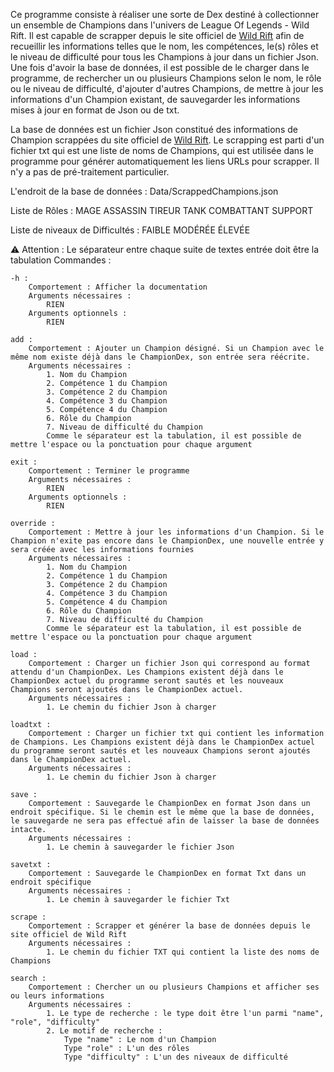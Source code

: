 Ce programme consiste à réaliser une sorte de Dex destiné à collectionner un ensemble de Champions dans l'univers de League Of Legends - Wild Rift. Il est capable de scrapper depuis le site officiel de [Wild Rift](https://wildrift.leagueoflegends.com/fr-fr/champions/) afin de recueillir les informations telles que le nom, les compétences, le(s) rôles et le niveau de difficulté pour tous les Champions à jour dans un fichier Json. Une fois d'avoir la base de données, il est possible de le charger dans le programme, de rechercher un ou plusieurs Champions selon le nom, le rôle ou le niveau de difficulté, d'ajouter d'autres Champions, de mettre à jour les informations d'un Champion existant, de sauvegarder les informations mises à jour en format de Json ou de txt.

La base de données est un fichier Json constitué des informations de Champion scrappées du site officiel de [Wild Rift](https://wildrift.leagueoflegends.com/fr-fr/champions/). Le scrapping est parti d'un fichier txt qui est une liste de noms de Champions, qui est utilisée dans le programme pour générer automatiquement les liens URLs pour scrapper. Il n'y a pas de pré-traitement particulier.

L'endroit de la base de données : 
    Data/ScrappedChampions.json

Liste de Rôles : 
    MAGE
    ASSASSIN
    TIREUR
    TANK
    COMBATTANT
    SUPPORT

Liste de niveaux de Difficultés : 
    FAIBLE
    MODÉRÉE
    ÉLEVÉE

⚠️ Attention : Le séparateur entre chaque suite de textes entrée doit être la tabulation
Commandes : 

    -h : 
        Comportement : Afficher la documentation
        Arguments nécessaires :
            RIEN
        Arguments optionnels : 
            RIEN

    add : 
        Comportement : Ajouter un Champion désigné. Si un Champion avec le même nom existe déjà dans le ChampionDex, son entrée sera réécrite.
        Arguments nécessaires : 
            1. Nom du Champion
            2. Compétence 1 du Champion
            3. Compétence 2 du Champion
            4. Compétence 3 du Champion
            5. Compétence 4 du Champion
            6. Rôle du Champion
            7. Niveau de difficulté du Champion
            Comme le séparateur est la tabulation, il est possible de mettre l'espace ou la ponctuation pour chaque argument
    
    exit : 
        Comportement : Terminer le programme
        Arguments nécessaires :
            RIEN
        Arguments optionnels : 
            RIEN

    override : 
        Comportement : Mettre à jour les informations d'un Champion. Si le Champion n'exite pas encore dans le ChampionDex, une nouvelle entrée y sera créée avec les informations fournies
        Arguments nécessaires : 
            1. Nom du Champion
            2. Compétence 1 du Champion
            3. Compétence 2 du Champion
            4. Compétence 3 du Champion
            5. Compétence 4 du Champion
            6. Rôle du Champion
            7. Niveau de difficulté du Champion
            Comme le séparateur est la tabulation, il est possible de mettre l'espace ou la ponctuation pour chaque argument

    load : 
        Comportement : Charger un fichier Json qui correspond au format attendu d'un ChampionDex. Les Champions existent déjà dans le ChampionDex actuel du programme seront sautés et les nouveaux Champions seront ajoutés dans le ChampionDex actuel.
        Arguments nécessaires : 
            1. Le chemin du fichier Json à charger

    loadtxt :
        Comportement : Charger un fichier txt qui contient les information de Champions. Les Champions existent déjà dans le ChampionDex actuel du programme seront sautés et les nouveaux Champions seront ajoutés dans le ChampionDex actuel.
        Arguments nécessaires : 
            1. Le chemin du fichier Json à charger
    
    save : 
        Comportement : Sauvegarde le ChampionDex en format Json dans un endroit spécifique. Si le chemin est le même que la base de données, le sauvegarde ne sera pas effectué afin de laisser la base de données intacte.
        Arguments nécessaires : 
            1. Le chemin à sauvegarder le fichier Json
    
    savetxt : 
        Comportement : Sauvegarde le ChampionDex en format Txt dans un endroit spécifique
        Arguments nécessaires : 
            1. Le chemin à sauvegarder le fichier Txt
    
    scrape : 
        Comportement : Scrapper et générer la base de données depuis le site officiel de Wild Rift
        Arguments nécessaires : 
            1. Le chemin du fichier TXT qui contient la liste des noms de Champions
    
    search : 
        Comportement : Chercher un ou plusieurs Champions et afficher ses ou leurs informations
        Arguments nécessaires :
            1. Le type de recherche : le type doit être l'un parmi "name", "role", "difficulty"
            2. Le motif de recherche : 
                Type "name" : Le nom d'un Champion
                Type "role" : L'un des rôles 
                Type "difficulty" : L'un des niveaux de difficulté